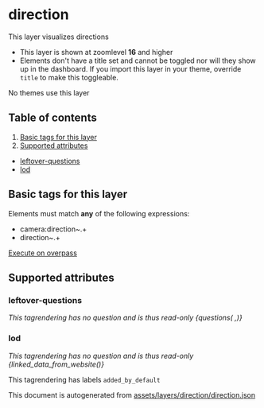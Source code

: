 [//]: # (WARNING: this file is automatically generated. Please find the sources at the bottom and edit those sources)

# direction




This layer visualizes directions






 - This layer is shown at zoomlevel **16** and higher
 - Elements don't have a title set and cannot be toggled nor will they show up in the dashboard. If you import this layer in your theme, override `title` to make this toggleable.



No themes use this layer

## Table of contents

1. [Basic tags for this layer](#basic-tags-for-this-layer)
2. [Supported attributes](#supported-attributes)
  - [leftover-questions](#leftover-questions)
  - [lod](#lod)

## Basic tags for this layer

Elements must match **any** of the following expressions:

 - camera:direction~.+
 - direction~.+

[Execute on overpass](http://overpass-turbo.eu/?Q=%5Bout%3Ajson%5D%5Btimeout%3A90%5D%3B%28%20%20%20%20nwr%5B%22camera%3Adirection%22%5D%28%7B%7Bbbox%7D%7D%29%3B%0A%20%20%20%20nwr%5B%22direction%22%5D%28%7B%7Bbbox%7D%7D%29%3B%0A%29%3Bout%20body%3B%3E%3Bout%20skel%20qt%3B)

## Supported attributes



### leftover-questions

_This tagrendering has no question and is thus read-only_
*{questions( ,)}*




### lod

_This tagrendering has no question and is thus read-only_
*{linked_data_from_website()}*


This tagrendering has labels 
`added_by_default`


This document is autogenerated from [assets/layers/direction/direction.json](https://github.com/pietervdvn/MapComplete/blob/develop/assets/layers/direction/direction.json)
